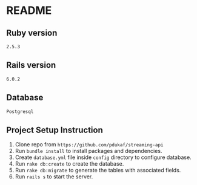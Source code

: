 # README

## Ruby version
	2.5.3

## Rails version
	6.0.2

## Database
	Postgresql 

## Project Setup Instruction
1. Clone repo from `https://github.com/pdukaf/streaming-api`
2. Run `bundle install` to install packages and dependencies.
3. Create `database.yml` file inside `config` directory to configure database.
6. Run `rake db:create` to create the database.
7. Run `rake db:migrate` to generate the tables with associated fields.
9. Run `rails s` to start the server.

